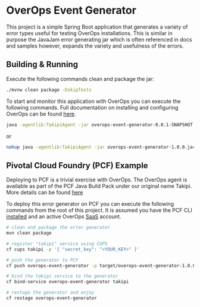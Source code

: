 # OverOps Event Generator
This project is a simple Spring Boot application that generates a variety of error types useful for testing OverOps installations.  This is similar in purpose the JavaJam error generating jar which is often referenced in docs and samples however, expands the variety and usefulness of the errors.

## Building & Running
Execute the following commands clean and package the jar:

```bash
./mvnw clean package -DskipTests
```

To start and monitor this application with OverOps you can execute the following commands.  Full documentation on installing and configuring OverOps can be found [here](http://support.overops.com).

```bash
java -agentlib:TakipiAgent -jar overops-event-generator-0.0.1-SNAPSHOT.jar
```
or 

```bash
nohup java -agentlib:TakipiAgent -jar overops-event-generator-1.0.0.jar &
```

## Pivotal Cloud Foundry (PCF) Example
Deploying to PCF is a trivial exercise with OverOps.  The OverOps agent is available as part of the PCF Java Build Pack under our original name Takipi.  More details can be found [here](https://github.com/cloudfoundry/java-buildpack/blob/master/docs/framework-takipi_agent.md)  

To deploy this error generator on PCF you can execute the following commands from the root of this project.  It is assumed you have the PCF CLI [installed](https://docs.cloudfoundry.org/cf-cli/install-go-cli.html) and an active OverOps [SaaS](http://app.overops.com) account.

```bash
# clean and package the error generator
mvn clean package

# register "takipi" service using CUPS
cf cups takipi -p '{ "secret_key": "<YOUR_KEY>" }'

# push the generator to PCF
cf push overops-event-generator -p target/overops-event-generator-1.0.0.jar

# bind the takipi service to the generator
cf bind-service overops-event-generator takipi

# restage the generator and enjoy
cf restage overops-event-generator

```